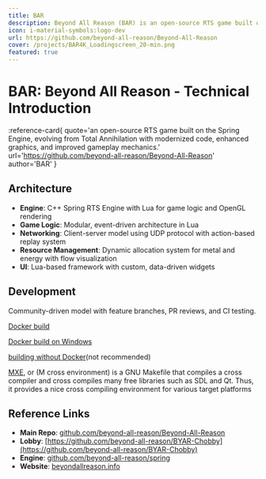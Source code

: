 ```yaml
---
title: BAR
description: Beyond All Reason (BAR) is an open-source RTS game built on the Spring Engine
icon: i-material-symbols:logo-dev
url: https://github.com/beyond-all-reason/Beyond-All-Reason
cover: /projects/BAR4K_Loadingscreen_20-min.png
featured: true
---
```



# BAR: Beyond All Reason - Technical Introduction

:reference-card{
  quote='an open-source RTS game built on the Spring Engine, evolving from Total Annihilation with modernized code, enhanced graphics, and improved gameplay mechanics.'
  url='https://github.com/beyond-all-reason/Beyond-All-Reason'
  author='BAR'
}

## Architecture
- **Engine**: C++ Spring RTS Engine with Lua for game logic and OpenGL rendering
- **Game Logic**: Modular, event-driven architecture in Lua
- **Networking**: Client-server model using UDP protocol with action-based replay system
- **Resource Management**: Dynamic allocation system for metal and energy with flow visualization
- **UI**: Lua-based framework with custom, data-driven widgets

## Development
Community-driven model with feature branches, PR reviews, and CI testing.

[Docker build](https://github.com/beyond-all-reason/spring/wiki/SpringRTS-Build-Environment-(Docker))

[Docker build on Windows](https://github.com/beyond-all-reason/spring/wiki/Windows-build-environment:-step%E2%80%90by%E2%80%90step-instructions)

[building without Docker](https://github.com/beyond-all-reason/spring/wiki/Building-and-developing-engine-without-docker)(not recommended)

[MXE](https://github.com/mxe/mxe), or (M cross environment) is a GNU Makefile that compiles a cross compiler and cross compiles many free libraries such as SDL and Qt. Thus, it provides a nice cross compiling environment for various target platforms

## Reference Links
- **Main Repo**: [github.com/beyond-all-reason/Beyond-All-Reason](https://github.com/beyond-all-reason/Beyond-All-Reason)
- **Lobby**: [https://github.com/beyond-all-reason/BYAR-Chobby](https://github.com/beyond-all-reason/BYAR-Chobby)
- **Engine**: [github.com/beyond-all-reason/spring](https://github.com/beyond-all-reason/spring)
- **Website**: [beyondallreason.info](https://www.beyondallreason.info/)
